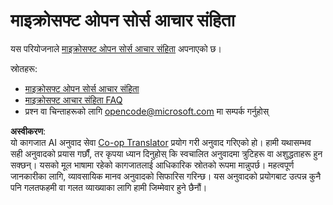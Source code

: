 <!--
CO_OP_TRANSLATOR_METADATA:
{
  "original_hash": "c06b12caf3c901eb3156e3dd5b0aea56",
  "translation_date": "2025-05-19T11:03:37+00:00",
  "source_file": "CODE_OF_CONDUCT.md",
  "language_code": "ne"
}
-->
# माइक्रोसफ्ट ओपन सोर्स आचार संहिता

यस परियोजनाले [माइक्रोसफ्ट ओपन सोर्स आचार संहिता](https://opensource.microsoft.com/codeofconduct/) अपनाएको छ।

स्रोतहरू:

- [माइक्रोसफ्ट ओपन सोर्स आचार संहिता](https://opensource.microsoft.com/codeofconduct/)
- [माइक्रोसफ्ट आचार संहिता FAQ](https://opensource.microsoft.com/codeofconduct/faq/)
- प्रश्न वा चिन्ताहरूको लागि [opencode@microsoft.com](mailto:opencode@microsoft.com) मा सम्पर्क गर्नुहोस्

**अस्वीकरण**:  
यो कागजात AI अनुवाद सेवा [Co-op Translator](https://github.com/Azure/co-op-translator) प्रयोग गरी अनुवाद गरिएको हो। हामी यथासम्भव सही अनुवादको प्रयास गर्छौं, तर कृपया ध्यान दिनुहोस् कि स्वचालित अनुवादमा त्रुटिहरू वा अशुद्धताहरू हुन सक्छन्। यसको मूल भाषामा रहेको कागजातलाई आधिकारिक स्रोतको रूपमा मान्नुपर्छ। महत्वपूर्ण जानकारीका लागि, व्यावसायिक मानव अनुवादको सिफारिस गरिन्छ। यस अनुवादको प्रयोगबाट उत्पन्न कुनै पनि गलतफहमी वा गलत व्याख्याका लागि हामी जिम्मेवार हुने छैनौं।